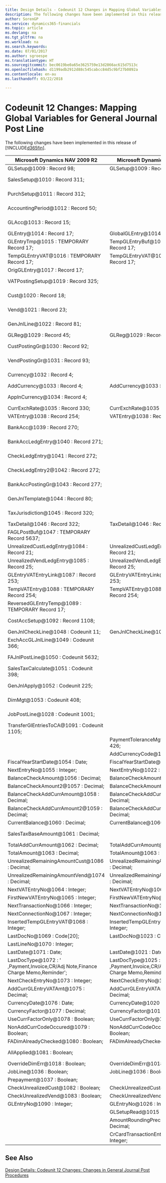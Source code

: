 ```yaml
---
title: Design Details - Codeunit 12 Changes in Mapping Global Variables for General Journal Post Line | Microsoft Docs
description: The following changes have been implemented in this release of Finance and Operations, Business edition.
author: SorenGP
ms.service: dynamics365-financials
ms.topic: article
ms.devlang: na
ms.tgt_pltfrm: na
ms.workload: na
ms.search.keywords: 
ms.date: 07/01/2017
ms.author: sgroespe
ms.translationtype: HT
ms.sourcegitcommit: bec0619be0a65e3625759e13d2866ac615d7513c
ms.openlocfilehash: d1199adb2912d88c545cabcc84d5c9bf27b0892a
ms.contentlocale: en-au
ms.lasthandoff: 03/22/2018

---
```

# <a name="codeunit-12-changes-mapping-global-variables-for-general-journal-post-line"></a>Codeunit 12 Changes: Mapping Global Variables for General Journal Post Line
The following changes have been implemented in this release of [!INCLUDE[d365fin](includes/d365fin_md.md)].  

|**Microsoft Dynamics NAV 2009 R2**|**Microsoft Dynamics NAV 2013 R2**|**Comment**|  
|----------------------------------------|----------------------------------------|-----------------|  
|GLSetup@1009 : Record 98;|GLSetup@1009 : Record 98;|Unchanged|  
|SalesSetup@1010 : Record 311;||Changed to Local|  
|PurchSetup@1011 : Record 312;||Changed to Local|  
|AccountingPeriod@1012 : Record 50;||Changed to Local|  
|GLAcc@1013 : Record 15;||Changed to Local|  
|GLEntry@1014 : Record 17;|GlobalGLEntry@1014 : Record 17;|Renamed|  
|GLEntryTmp@1015 : TEMPORARY Record 17;|TempGLEntryBuf@1010 : TEMPORARY Record 17;|Renamed|  
|TempGLEntryVAT@1016 : TEMPORARY Record 17;|TempGLEntryVAT@1016 : TEMPORARY Record 17;|Unchanged|  
|OrigGLEntry@1017 : Record 17;||Deleted|  
|VATPostingSetup@1019 : Record 325;||Changed to Local|  
|Cust@1020 : Record 18;||Changed to Local|  
|Vend@1021 : Record 23;||Changed to Local|  
|GenJnlLine@1022 : Record 81;||Changed to Local|  
|GLReg@1029 : Record 45;|GLReg@1029 : Record 45;|Unchanged|  
|CustPostingGr@1030 : Record 92;||Changed to Local|  
|VendPostingGr@1031 : Record 93;||Changed to Local|  
|Currency@1032 : Record 4;||Changed to Local|  
|AddCurrency@1033 : Record 4;|AddCurrency@1033 : Record 4;|Unchanged|  
|ApplnCurrency@1034 : Record 4;||Changed to Local|  
|CurrExchRate@1035 : Record 330;|CurrExchRate@1035 : Record 330;|Unchanged|  
|VATEntry@1038 : Record 254;|VATEntry@1038 : Record 254;|Unchanged|  
|BankAcc@1039 : Record 270;||Changed to Local|  
|BankAccLedgEntry@1040 : Record 271;||Changed to Local|  
|CheckLedgEntry@1041 : Record 272;||Changed to Local|  
|CheckLedgEntry2@1042 : Record 272;||Changed to Local|  
|BankAccPostingGr@1043 : Record 277;||Changed to Local|  
|GenJnlTemplate@1044 : Record 80;||Changed to Local|  
|TaxJurisdiction@1045 : Record 320;||Changed to Local|  
|TaxDetail@1046 : Record 322;|TaxDetail@1046 : Record 322;|Unchanged|  
|FAGLPostBuf@1047 : TEMPORARY Record 5637;||Changed to Local|  
|UnrealizedCustLedgEntry@1084 : Record 21;|UnrealizedCustLedgEntry@1084 : Record 21;|Unchanged|  
|UnrealizedVendLedgEntry@1085 : Record 25;|UnrealizedVendLedgEntry@1085 : Record 25;|Unchanged|  
|GLEntryVATEntryLink@1087 : Record 253;|GLEntryVATEntryLink@1087 : Record 253;|Unchanged|  
|TempVATEntry@1088 : TEMPORARY Record 254;|TempVATEntry@1088 : TEMPORARY Record 254;|Unchanged|  
|ReversedGLEntryTemp@1089 : TEMPORARY Record 17;||Moved to Codeunit17|  
|CostAccSetup@1092 : Record 1108;||Changed to Local|  
|GenJnlCheckLine@1048 : Codeunit 11;|GenJnlCheckLine@1001 : Codeunit 11;|Unchanged|  
|ExchAccGLJnlLine@1049 : Codeunit 366;||Changed to Local|  
|FAJnlPostLine@1050 : Codeunit 5632;||Changed to Local|  
|SalesTaxCalculate@1051 : Codeunit 398;||Changed to Local|  
|GenJnlApply@1052 : Codeunit 225;||Changed to Local|  
|DimMgt@1053 : Codeunit 408;||Changed to Local|  
|JobPostLine@1028 : Codeunit 1001;||Changed to Local|  
|TransferGlEntriesToCA@1091 : Codeunit 1105;||Changed to Local|  
||PaymentToleranceMgt@1002 : Codeunit 426;|Added|  
||AddCurrencyCode@1117 : Code[10];|Added|  
|FiscalYearStartDate@1054 : Date;|FiscalYearStartDate@1011 : Date;|Unchanged|  
|NextEntryNo@1055 : Integer;|NextEntryNo@1022 : Integer;|Unchanged|  
|BalanceCheckAmount@1056 : Decimal;|BalanceCheckAmount@1056 : Decimal;|Unchanged|  
|BalanceCheckAmount2@1057 : Decimal;|BalanceCheckAmount2@1057 : Decimal;|Unchanged|  
|BalanceCheckAddCurrAmount@1058 : Decimal;|BalanceCheckAddCurrAmount@1058 : Decimal;|Unchanged|  
|BalanceCheckAddCurrAmount2@1059 : Decimal;|BalanceCheckAddCurrAmount2@1059 : Decimal;|Unchanged|  
|CurrentBalance@1060 : Decimal;|CurrentBalance@1060 : Decimal;|Unchanged|  
|SalesTaxBaseAmount@1061 : Decimal;||Changed to Local|  
|TotalAddCurrAmount@1062 : Decimal;|TotalAddCurrAmount@1062 : Decimal;|Unchanged|  
|TotalAmount@1063 : Decimal;|TotalAmount@1063 : Decimal;|Unchanged|  
|UnrealizedRemainingAmountCust@1086 : Decimal;|UnrealizedRemainingAmountCust@1086 : Decimal;|Unchanged|  
|UnrealizedRemainingAmountVend@1074 : Decimal;|UnrealizedRemainingAmountVend@1074 : Decimal;|Unchanged|  
|NextVATEntryNo@1064 : Integer;|NextVATEntryNo@1064 : Integer;|Unchanged|  
|FirstNewVATEntryNo@1065 : Integer;|FirstNewVATEntryNo@1065 : Integer;|Unchanged|  
|NextTransactionNo@1066 : Integer;|NextTransactionNo@1066 : Integer;|Unchanged|  
|NextConnectionNo@1067 : Integer;|NextConnectionNo@1067 : Integer;|Unchanged|  
|InsertedTempGLEntryVAT@1068 : Integer;|InsertedTempGLEntryVAT@1027 : Integer;|Unchanged|  
|LastDocNo@1069 : Code[20];|LastDocNo@1023 : Code[20];|Unchanged|  
|LastLineNo@1070 : Integer;||Deleted|  
|LastDate@1071 : Date;|LastDate@1021 : Date;|Unchanged|  
|LastDocType@1072 : ' ,Payment,Invoice,CR/Adj Note,Finance Charge Memo,Reminder';|LastDocType@1025 : ' ,Payment,Invoice,CR/Adj Note,Finance Charge Memo,Reminder';|Unchanged|  
|NextCheckEntryNo@1073 : Integer;|NextCheckEntryNo@1028 : Integer;|Unchanged|  
|AddCurrGLEntryVATAmt@1075 : Decimal;|AddCurrGLEntryVATAmt@1017 : Decimal;|Unchanged|  
|CurrencyDate@1076 : Date;|CurrencyDate@1020 : Date;|Unchanged|  
|CurrencyFactor@1077 : Decimal;|CurrencyFactor@1019 : Decimal;|Unchanged|  
|UseCurrFactorOnly@1078 : Boolean;|UseCurrFactorOnly@1078 : Boolean;|Unchanged|  
|NonAddCurrCodeOccured@1079 : Boolean;|NonAddCurrCodeOccured@1079 : Boolean;|Unchanged|  
|FADimAlreadyChecked@1080 : Boolean;|FADimAlreadyChecked@1080 : Boolean;|Unchanged|  
|AllApplied@1081 : Boolean;||Changed to Local|  
|OverrideDimErr@1018 : Boolean;|OverrideDimErr@1018 : Boolean;|Unchanged|  
|JobLine@1036 : Boolean;|JobLine@1036 : Boolean;|Unchanged|  
|Prepayment@1037 : Boolean;||Deleted|  
|CheckUnrealizedCust@1082 : Boolean;|CheckUnrealizedCust@1082 : Boolean;|Unchanged|  
|CheckUnrealizedVend@1083 : Boolean;|CheckUnrealizedVend@1083 : Boolean;|Unchanged|  
|GLEntryNo@1090 : Integer;|GLEntryNo@1026 : Integer;|Unchanged|  
||GLSetupRead@1015 : Boolean;|Added|  
||AmountRoundingPrecision@1012 : Decimal;|Added|  
||CrCardTransactionEntryNo@1013 : Integer;|Added|  

## <a name="see-also"></a>See Also  
 [Design Details: Codeunit 12 Changes: Changes in General Journal Post Procedures](design-details-codeunit-12-changes-changes-in-general-journal-post-procedures.md)


